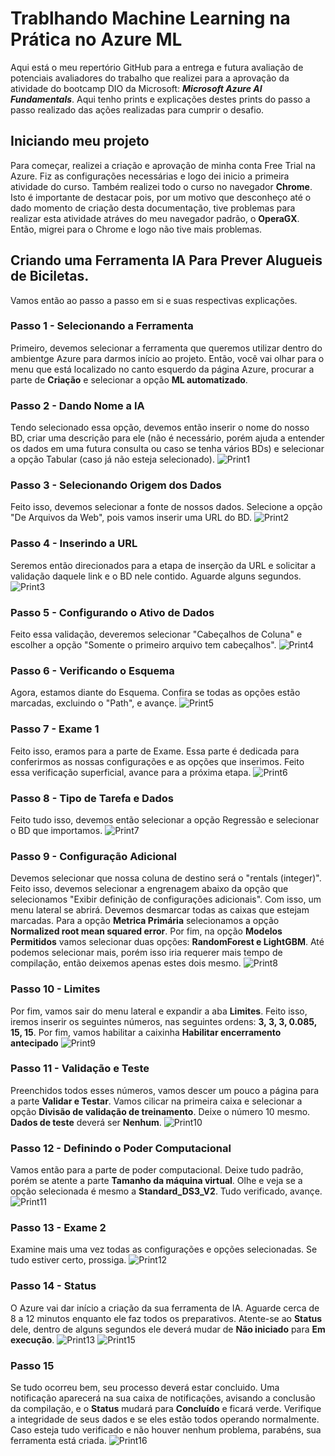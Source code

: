 # Trablhando Machine Learning na Prática no Azure ML
Aqui está o meu repertório GitHub para a entrega e futura avaliação de potenciais avaliadores do trabalho que realizei para a aprovação da 
atividade do bootcamp DIO da Microsoft: **_Microsoft Azure AI Fundamentals_**. Aqui tenho prints e explicações destes prints do passo a passo
realizado das ações realizadas para cumprir o desafio.

## Iniciando meu projeto
Para começar, realizei a criação e aprovação de minha conta Free Trial na Azure. Fiz as configurações necessárias e logo dei inicio a primeira atividade
do curso. Também realizei todo o curso no navegador **Chrome**. Isto é importante de destacar pois, por um motivo que desconheço até o dado momento de criação
desta documentação, tive problemas para realizar esta atividade atráves do meu navegador padrão, o **OperaGX**. Então, migrei para o Chrome e logo não tive mais 
problemas.

## Criando uma Ferramenta IA Para Prever Alugueis de Biciletas.
Vamos então ao passo a passo em si e suas respectivas explicações.

### Passo 1 - Selecionando a Ferramenta
Primeiro, devemos selecionar a ferramenta que queremos utilizar dentro do ambientge Azure para darmos início ao projeto. Então, você vai olhar para o menu 
que está localizado no canto esquerdo da página Azure, procurar a parte de **Criação** e selecionar a opção **ML automatizado**.

### Passo 2 - Dando Nome a IA
Tendo selecionado essa opção, devemos então inserir o nome do nosso BD, criar uma descrição para ele (não é necessário, porém ajuda a entender os dados em uma futura consulta
ou caso se tenha vários BDs) e selecionar a opção Tabular (caso já não esteja selecionado).
![Print1](https://github.com/Babidih/MicrosoftBootcampAI900/blob/Imagens/Captura%20de%20tela%202024-02-24%20121301.png)

### Passo 3 - Selecionando Origem dos Dados
Feito isso, devemos selecionar a fonte de nossos dados. Selecione a opção "De Arquivos da Web", pois vamos inserir uma URL do BD.
![Print2](https://github.com/Babidih/MicrosoftBootcampAI900/blob/Imagens/Captura%20de%20tela%202024-02-24%20121313.png)

### Passo 4 - Inserindo a URL
Seremos então direcionados para a etapa de inserção da URL e solicitar a validação daquele link e o BD nele contido. Aguarde alguns segundos.
![Print3](https://github.com/Babidih/MicrosoftBootcampAI900/blob/Imagens/Captura%20de%20tela%202024-02-24%20121352.png)

### Passo 5 - Configurando o Ativo de Dados
Feito essa validação, deveremos selecionar "Cabeçalhos de Coluna" e escolher a opção "Somente o primeiro arquivo tem cabeçalhos".
![Print4](https://github.com/Babidih/MicrosoftBootcampAI900/blob/Imagens/Captura%20de%20tela%202024-02-24%20121727.png)

### Passo 6 - Verificando o Esquema
Agora, estamos diante do Esquema. Confira se todas as opções estão marcadas, excluindo o "Path", e avançe. 
![Print5](https://github.com/Babidih/MicrosoftBootcampAI900/blob/Imagens/Captura%20de%20tela%202024-02-24%20121800.png)

### Passo 7 - Exame 1
Feito isso, eramos para a parte de Exame. Essa parte é dedicada para conferirmos as nossas configurações e as opções que inserimos. Feito essa verificação superficial, avance para a próxima etapa. 
![Print6](https://github.com/Babidih/MicrosoftBootcampAI900/blob/Imagens/Captura%20de%20tela%202024-02-24%20121832.png)

### Passo 8 - Tipo de Tarefa e Dados
Feito tudo isso, devemos então selecionar a opção Regressão e selecionar o BD que importamos. 
![Print7](https://github.com/Babidih/MicrosoftBootcampAI900/blob/Imagens/Captura%20de%20tela%202024-02-24%20121933.png)

### Passo 9 - Configuração Adicional
Devemos selecionar que nossa coluna de destino será o "rentals (integer)". Feito isso, devemos selecionar a engrenagem abaixo da opção que selecionamos "Exibir definição de configurações adicionais". Com isso, um menu lateral se abrirá. Devemos desmarcar todas as caixas que estejam marcadas. Para a opção **Metrica Primária** selecionamos a opção **Normalized root mean squared error**. Por fim, na opção **Modelos Permitidos** vamos selecionar duas opções: **RandomForest e LightGBM**. Até podemos selecionar mais, porém isso iria requerer mais tempo de compilação, então deixemos apenas estes dois mesmo.
![Print8](https://github.com/Babidih/MicrosoftBootcampAI900/blob/Imagens/Captura%20de%20tela%202024-02-24%20122120.png)

### Passo 10 - Limites
Por fim, vamos sair do menu lateral e expandir a aba **Limites**. Feito isso, iremos inserir os seguintes números, nas seguintes ordens: **3, 3, 3, 0.085, 15, 15**. Por fim, vamos habilitar a caixinha **Habilitar encerramento antecipado**
![Print9](https://github.com/Babidih/MicrosoftBootcampAI900/blob/Imagens/Captura%20de%20tela%202024-02-24%20122421.png)

### Passo 11 - Validação e Teste
Preenchidos todos esses números, vamos descer um pouco a página para a parte **Validar e Testar**. Vamos cilicar na primeira caixa e selecionar a opção **Divisão de validação de treinamento**. Deixe o número 10 mesmo. **Dados de teste** deverá ser **Nenhum**. 
![Print10](https://github.com/Babidih/MicrosoftBootcampAI900/blob/Imagens/Captura%20de%20tela%202024-02-24%20122506.png)

### Passo 12 - Definindo o Poder Computacional
Vamos então para a parte de poder computacional. Deixe tudo padrão, porém se atente a parte **Tamanho da máquina virtual**. Olhe e veja se a opção selecionada é mesmo a **Standard_DS3_V2**. Tudo verificado, avançe.
![Print11](https://github.com/Babidih/MicrosoftBootcampAI900/blob/Imagens/Captura%20de%20tela%202024-02-24%20122547.png)

### Passo 13 - Exame 2 
Examine mais uma vez todas as configurações e opções selecionadas. Se tudo estiver certo, prossiga.
![Print12](https://github.com/Babidih/MicrosoftBootcampAI900/blob/Imagens/Captura%20de%20tela%202024-02-24%20122644.png)

### Passo 14 - Status 
O Azure vai dar início a criação da sua ferramenta de IA. Aguarde cerca de 8 a 12 minutos enquanto ele faz todos os preparativos. Atente-se ao **Status** dele, dentro de alguns segundos ele deverá mudar de **Não iniciado** para **Em execução**.
![Print13](https://github.com/Babidih/MicrosoftBootcampAI900/blob/Imagens/Captura%20de%20tela%202024-02-24%20122722.png)
![Print15](https://github.com/Babidih/MicrosoftBootcampAI900/blob/Imagens/Captura%20de%20tela%202024-02-24%20122741.png)

### Passo 15
Se tudo ocorreu bem, seu processo deverá estar concluido. Uma notificação aparecerá na sua caixa de notificações, avisando a conclusão da compilação, e o **Status** mudará para **Concluído** e ficará verde. Verifique a integridade de seus dados e se eles estão todos operando normalmente. Caso esteja tudo verificado e não houver nenhum problema, parabéns, sua ferramenta está criada.
![Print16](https://github.com/Babidih/MicrosoftBootcampAI900/blob/Imagens/Captura%20de%20tela%202024-02-24%20123759.png)































